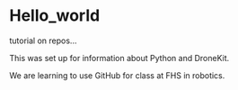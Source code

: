 # Hello_world
tutorial on repos...

This was set up for information about Python and DroneKit. 

We are learning to use GitHub for class at FHS in robotics.
